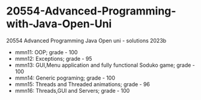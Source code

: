 # 20554-Advanced-Programming-with-Java-Open-Uni
20554 Advanced Programming Java Open uni - solutions 2023b
* mmn11: OOP; grade - 100
* mmn12: Exceptions; grade - 95
* mmn13: GUI,Menu application and fully functional Soduko game; grade - 100 
* mmn14: Generic pograming; grade - 100
* mmn15: Threads and Threaded animations; grade - 96
* mmn16: Threads,GUI and Servers; grade - 100
